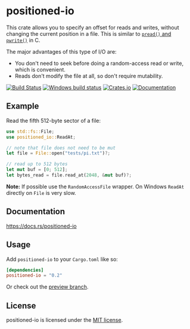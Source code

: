 positioned-io
=============

This crate allows you to specify an offset for reads and writes, without changing the current
position in a file. This is similar to [`pread()` and `pwrite()`][pread] in C.

The major advantages of this type of I/O are:

* You don't need to seek before doing a random-access read or write, which is convenient.
* Reads don't modify the file at all, so don't require mutability.

[pread]: http://man7.org/linux/man-pages/man2/pread.2.html

[![Build Status](https://travis-ci.org/vasi/positioned-io.svg?branch=master)](https://travis-ci.org/vasi/positioned-io)
[![Windows build status](https://ci.appveyor.com/api/projects/status/walpg9hx45benhia?svg=true)](https://ci.appveyor.com/project/niklasf/positioned-io)
[![Crates.io](https://img.shields.io/crates/v/positioned-io.svg)](https://crates.io/crates/positioned-io)
[![Documentation](https://docs.rs/positioned-io/badge.svg)](https://docs.rs/positioned-io)

Example
-------

Read the fifth 512-byte sector of a file:

```rust
use std::fs::File;
use positioned_io::ReadAt;

// note that file does not need to be mut
let file = File::open("tests/pi.txt")?;

// read up to 512 bytes
let mut buf = [0; 512];
let bytes_read = file.read_at(2048, &mut buf)?;
```

**Note:** If possible use the `RandomAccessFile` wrapper. On Windows `ReadAt`
directly on `File` is very slow.

Documentation
-------------

https://docs.rs/positioned-io

Usage
-----

Add `positioned-io` to your `Cargo.toml` like so:

```toml
[dependencies]
positioned-io = "0.2"
```

Or check out the [preview branch](https://github.com/vasi/positioned-io/tree/positioned-io-preview#preview-release).

License
-------

positioned-io is licensed under the [MIT license](https://github.com/vasi/positioned-io/blob/master/LICENSE-MIT).
